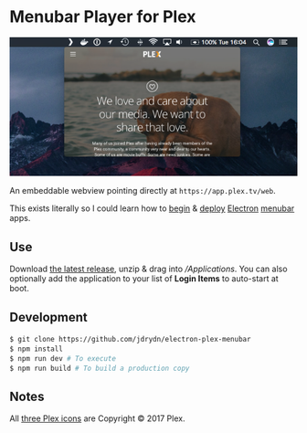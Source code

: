 # Menubar Player for Plex

![Example screenshot](./screenshot.png)

An embeddable webview pointing directly at `https://app.plex.tv/web`.

This exists literally so I could learn how to
[begin](https://github.com/electron/electron/blob/master/docs/tutorial/quick-start.md) &
[deploy](https://npm.im/electron-packager)
[Electron](https://electron.atom.io/) [menubar](https://github.com/maxogden/menubar) apps.

## Use

Download [the latest release](https://github.com/jdrydn/electron-plex-menubar/releases), unzip & drag into
*/Applications*. You can also optionally add the application to your list of **Login Items** to auto-start at boot.

## Development

```sh
$ git clone https://github.com/jdrydn/electron-plex-menubar
$ npm install
$ npm run dev # To execute
$ npm run build # To build a production copy
```

## Notes

All [three Plex icons](http://brand.plex.tv/) are Copyright &copy; 2017 Plex.
